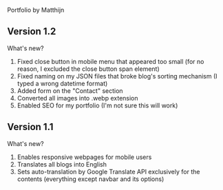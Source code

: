 Portfolio by Matthijn

Version 1.2
---
What's new?
1. Fixed close button in mobile menu that appeared too small (for no reason, I excluded the close button span element)
2. Fixed naming on my JSON files that broke blog's sorting mechanism (I typed a wrong datetime format)
3. Added form on the "Contact" section
4. Converted all images into .webp extension
5. Enabled SEO for my portfolio (I'm not sure this will work)

Version 1.1
---
What's new?
1. Enables responsive webpages for mobile users
2. Translates all blogs into English
3. Sets auto-translation by Google Translate API exclusively for the contents (everything except navbar and its options)
